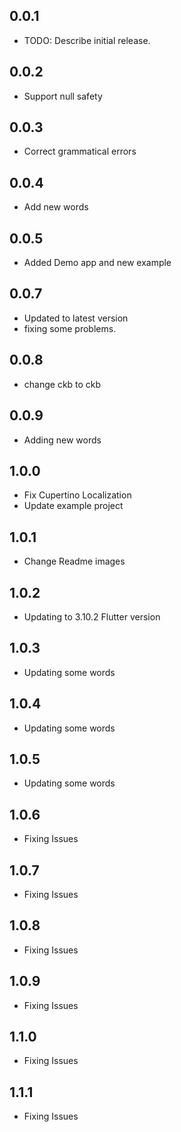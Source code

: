 ## 0.0.1

* TODO: Describe initial release.

## 0.0.2
* Support null safety

## 0.0.3
* Correct grammatical errors

## 0.0.4
* Add new words

## 0.0.5
* Added Demo app and new example

## 0.0.7
* Updated to latest version 
* fixing some problems.

## 0.0.8
* change ckb to ckb

## 0.0.9
* Adding new words

## 1.0.0
* Fix Cupertino Localization
* Update example project

## 1.0.1
* Change Readme images

## 1.0.2
* Updating to 3.10.2 Flutter version

## 1.0.3
* Updating some words

## 1.0.4
* Updating some words

## 1.0.5
* Updating some words

## 1.0.6
* Fixing Issues

## 1.0.7
* Fixing Issues

## 1.0.8
* Fixing Issues

## 1.0.9
* Fixing Issues

## 1.1.0
* Fixing Issues

## 1.1.1
* Fixing Issues